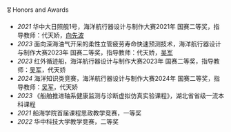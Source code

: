 🎖 Honors and Awards
- *2021* 华中大日照舰1号，海洋航行器设计与制作大赛2021年 国赛二等奖，指导教师：代天娇，[向先波](http://faculty.hust.edu.cn/xiangxianbo/zh_CN/index.htm)
- *2023* 面向深海油气开采的柔性立管疲劳寿命快速预测技术，海洋航行器设计与制作大赛2023年 国赛二等奖，指导教师：代天娇，[吴军](http://faculty.hust.edu.cn/Junwu/zh_CN/index.htm)
- *2023* 红外循迹船，海洋航行器设计与制作大赛2023年 国赛二等奖，指导教师：[吴军](http://faculty.hust.edu.cn/Junwu/zh_CN/index.htm)，代天娇
- *2024* 海洋知识类竞赛，海洋航行器设计与制作大赛2024年 国赛二等奖，指导教师：[吴军](http://faculty.hust.edu.cn/Junwu/zh_CN/index.htm)，代天娇
- *2023* 《船舶推进轴系健康监测与诊断虚拟仿真实验课程》，湖北省省级一流本科课程
- *2021* 船海学院首届课程思政教学竞赛，一等奖
- *2022* 华中科技大学教学竞赛，二等奖
